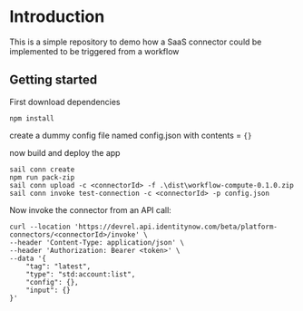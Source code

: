 # Introduction

This is a simple repository to demo how a SaaS connector could be implemented to be triggered from a workflow

## Getting started

First download dependencies

```
npm install
```

create a dummy config file named config.json with contents = `{}`

now build and deploy the app

```
sail conn create
npm run pack-zip
sail conn upload -c <connectorId> -f .\dist\workflow-compute-0.1.0.zip
sail conn invoke test-connection -c <connectorId> -p config.json
```

Now invoke the connector from an API call:

```
curl --location 'https://devrel.api.identitynow.com/beta/platform-connectors/<connectorId>/invoke' \
--header 'Content-Type: application/json' \
--header 'Authorization: Bearer <token>' \
--data '{
	"tag": "latest",
	"type": "std:account:list",
	"config": {},
	"input": {}
}'
```